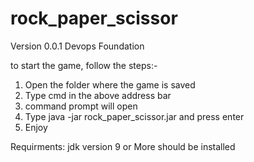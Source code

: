 # rock_paper_scissor
Version 0.0.1
Devops Foundation

to start the game, follow the steps:-
1. Open the folder where the game is saved
2. Type cmd in the above address bar
3. command prompt will open
4. Type java -jar rock_paper_scissor.jar and press enter
5. Enjoy

Requirments:
jdk version 9 or More should be installed

